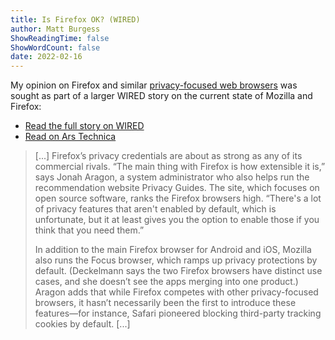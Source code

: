 ```yaml
---
title: Is Firefox OK? (WIRED)
author: Matt Burgess
ShowReadingTime: false
ShowWordCount: false
date: 2022-02-16
---
```

My opinion on Firefox and similar [privacy-focused web browsers](https://www.privacyguides.org/en/desktop-browsers/) was sought as part of a larger WIRED story on the current state of Mozilla and Firefox:

- [Read the full story on WIRED](https://www.wired.com/story/firefox-mozilla-2022/)
- [Read on Ars Technica](https://arstechnica.com/gadgets/2022/02/is-firefox-ok/)

> [...]
> Firefox’s privacy credentials are about as strong as any of its commercial rivals. “The main thing with Firefox is how extensible it is,” says Jonah Aragon, a system administrator who also helps run the recommendation website Privacy Guides. The site, which focuses on open source software, ranks the Firefox browsers high. “There's a lot of privacy features that aren't enabled by default, which is unfortunate, but it at least gives you the option to enable those if you think that you need them.”
> 
> In addition to the main Firefox browser for Android and iOS, Mozilla also runs the Focus browser, which ramps up privacy protections by default. (Deckelmann says the two Firefox browsers have distinct use cases, and she doesn’t see the apps merging into one product.) Aragon adds that while Firefox competes with other privacy-focused browsers, it hasn’t necessarily been the first to introduce these features—for instance, Safari pioneered blocking third-party tracking cookies by default.
> [...]
